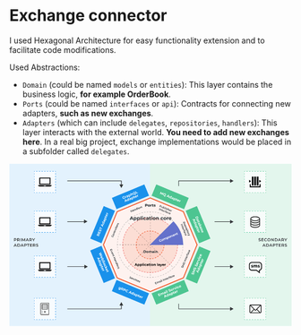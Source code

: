 # Exchange connector

I used Hexagonal Architecture for easy functionality extension and to facilitate code modifications.

Used Abstractions:

- `Domain` (could be named `models` or `entities`): This layer contains the business logic, **for example OrderBook**.
- `Ports` (could be named `interfaces` or `api`): Contracts for connecting new adapters, **such as new exchanges**.
- `Adapters` (which can include `delegates`, `repositories`, `handlers`): This layer interacts with the external world. **You need to add new exchanges here**. In a real big project, exchange implementations would be placed in a subfolder called `delegates`.

![hexagonal](hexagonal.png)
